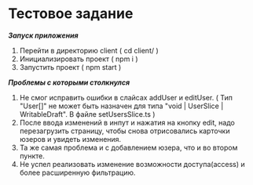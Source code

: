 # Тестовое задание

**_Запуск приложения_**

1. Перейти в директорию client ( cd client/ )
2. Инициализировать проект ( npm i )
3. Запустить проект ( npm start )

**_Проблемы с которыми столкнулся_**

1. Не смог исправить ошибки в слайсах addUser и editUser. ( Тип "User[]" не может быть назначен для типа "void | UserSlice | WritableDraft<UserSlice>". В файле setUsersSlice.ts )
2. После ввода изменений в инпут и нажатия на кнопку edit, надо перезагрузить страницу, чтобы снова отрисовались карточки юзеров и увидеть изменения.
3. Та же самая проблема и с добавлением юзера, что и во втором пункте.
4. Не успел реализовать изменение возможности доступа(access) и более расширенную фильтрацию.
